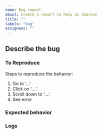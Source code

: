 ```yaml
---
name: Bug report
about: Create a report to help us improve
title: ""
labels: "bug"
assignees: ""
---
```


## Describe the bug

<!-- A clear and concise description of what the bug is. -->
<!-- If applicable, add screenshots or screen recordings to help explain your problem. -->

### To Reproduce

Steps to reproduce the behavior:

1. Go to '...'
2. Click on '....'
3. Scroll down to '....'
4. See error

### Expected behavior

<!--A clear and concise description of what you expected to happen.-->

### Logs

<!-- If applicable, please share logs or Session IDs -->

<!-- By filing an Issue, you are expected to comply with the Code of Conduct: https://github.com/microsoft/FluidFramework/blob/main/CODE_OF_CONDUCT.md -->

<!-- Lastly, be sure to preview your issue before saving. Thanks! -->
